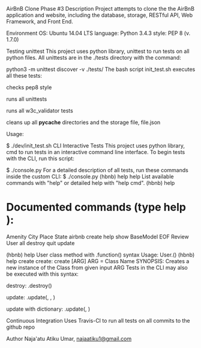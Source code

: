 AirBnB Clone Phase #3
Description
Project attempts to clone the the AirBnB application and website, including the database, storage, RESTful API, Web Framework, and Front End.

Environment
OS: Ubuntu 14.04 LTS
language: Python 3.4.3
style: PEP 8 (v. 1.7.0)


Testing
unittest
This project uses python library, unittest to run tests on all python files. All unittests are in the ./tests directory with the command:

python3 -m unittest discover -v ./tests/
The bash script init_test.sh executes all these tests:

checks pep8 style

runs all unittests

runs all w3c_validator tests

cleans up all __pycache__ directories and the storage file, file.json

Usage:

$ ./dev/init_test.sh
CLI Interactive Tests
This project uses python library, cmd to run tests in an interactive command line interface. To begin tests with the CLI, run this script:

$ ./console.py
For a detailed description of all tests, run these commands inside the custom CLI:
$ ./console.py
(hbnb) help help
List available commands with "help" or detailed help with "help cmd".
(hbnb) help

Documented commands (type help <topic>):
========================================
Amenity    City  Place   State  airbnb  create   help  show
BaseModel  EOF   Review  User   all     destroy  quit  update

(hbnb) help User
class method with .function() syntax
        Usage: User.<command>(<id>)
(hbnb) help create
create: create [ARG]
        ARG = Class Name
        SYNOPSIS: Creates a new instance of the Class from given input ARG
Tests in the CLI may also be executed with this syntax:

destroy: <class name>.destroy(<id>)

update: <class name>.update(<id>, <attribute name>, <attribute value>)

update with dictionary: <class name>.update(<id>, <dictionary representation>)

Continuous Integration
Uses Travis-CI to run all tests on all commits to the github repo

Author
Naja'atu Atiku Umar, najaatiku1@gmail.com
